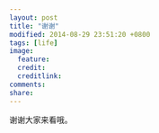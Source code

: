 ```yaml
---
layout: post
title: "谢谢"
modified: 2014-08-29 23:51:20 +0800
tags: [life]
image:
  feature: 
  credit: 
  creditlink: 
comments: 
share: 
---
```


谢谢大家来看哦。
